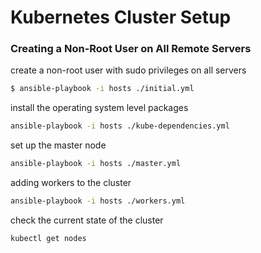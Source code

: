 # Kubernetes Cluster Setup

### Creating a Non-Root User on All Remote Servers

create a non-root user with sudo privileges on all servers
```sh
$ ansible-playbook -i hosts ./initial.yml
```

install the operating system level packages
```sh
ansible-playbook -i hosts ./kube-dependencies.yml
```

set up the master node
```sh
ansible-playbook -i hosts ./master.yml
```

adding workers to the cluster
```sh
ansible-playbook -i hosts ./workers.yml
```

check the current state of the cluster
```sh
kubectl get nodes
```

